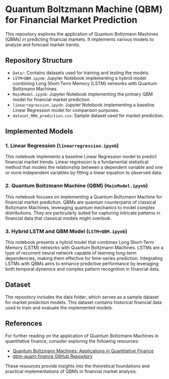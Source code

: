 # Quantum Boltzmann Machine (QBM) for Financial Market Prediction

This repository explores the application of Quantum Boltzmann Machines (QBMs) in predicting financial markets. It implements various models to analyze and forecast market trends.

## Repository Structure

- `Data/`: Contains datasets used for training and testing the models.
- `LSTM+QBM.ipynb`: Jupyter Notebook implementing a hybrid model combining Long Short-Term Memory (LSTM) networks with Quantum Boltzmann Machines.
- `MainModel.ipynb`: Jupyter Notebook implementing the primary QBM model for financial market prediction.
- `linearregression.ipynb`: Jupyter Notebook implementing a baseline Linear Regression model for comparison purposes.
- `dataset_MRK_prediction.csv`: Sample dataset used for market prediction.

## Implemented Models

### 1. Linear Regression (`linearregression.ipynb`)

This notebook implements a baseline Linear Regression model to predict financial market trends. Linear regression is a fundamental statistical method that models the relationship between a dependent variable and one or more independent variables by fitting a linear equation to observed data.

### 2. Quantum Boltzmann Machine (QBM) (`MainModel.ipynb`)

This notebook focuses on implementing a Quantum Boltzmann Machine for financial market prediction. QBMs are quantum counterparts of classical Boltzmann Machines, leveraging quantum mechanics to model complex distributions. They are particularly suited for capturing intricate patterns in financial data that classical models might overlook.

### 3. Hybrid LSTM and QBM Model (`LSTM+QBM.ipynb`)

This notebook presents a hybrid model that combines Long Short-Term Memory (LSTM) networks with Quantum Boltzmann Machines. LSTMs are a type of recurrent neural network capable of learning long-term dependencies, making them effective for time-series prediction. Integrating LSTMs with QBMs aims to enhance predictive performance by leveraging both temporal dynamics and complex pattern recognition in financial data.

## Dataset

The repository includes the data folder, which serves as a sample dataset for market prediction models. This dataset contains historical financial data used to train and evaluate the implemented models.

## References

For further reading on the application of Quantum Boltzmann Machines in quantitative finance, consider exploring the following resources:

- [Quantum Boltzmann Machines: Applications in Quantitative Finance](https://arxiv.org/abs/2301.13295)
- [qbm-quant-finance GitHub Repository](https://github.com/cameronperot/qbm-quant-finance)

These resources provide insights into the theoretical foundations and practical implementations of QBMs in financial market analysis. 